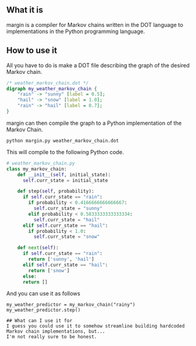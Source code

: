 ## What it is
margin is a compiler for Markov chains written in the DOT language to implementations in the Python programming language.

## How to use it
All you have to do is make a DOT file describing the graph of the desired Markov chain.
```dot
/* weather_markov_chain.dot */
digraph my_weather_markov_chain {
	"rain" -> "sunny" [label = 0.5];
	"hail" -> "snow" [label = 1.0];
	"rain" -> "hail" [label = 0.7];
}
```

margin can then compile the graph to a Python implementation of the Markov Chain.
```
python margin.py weather_markov_chain.dot
```

This will compile to the following Python code.
```python
# weather_markov_chain.py
class my_markov_chain:
    def __init__(self, initial_state):
      self.curr_state = initial_state

    def step(self, probability):
      if self.curr_state == "rain":
        if probability < 0.4166666666666667:
          self.curr_state = "sunny"
        elif probability < 0.5833333333333334:
          self.curr_state = "hail"
      elif self.curr_state == "hail":
        if probability < 1.0:
          self.curr_state = "snow"

    def next(self):
      if self.curr_state == "rain":
        return ['sunny', 'hail']
      elif self.curr_state == "hail":
        return ['snow']
      else:
      return []
```

And you can use it as follows
```
my_weather_predictor = my_markov_chain("rainy")
my_weather_predictor.step()

## What can I use it for
I guess you could use it to somehow streamline building hardcoded Markov chain implementations, but...
I'm not really sure to be honest.

